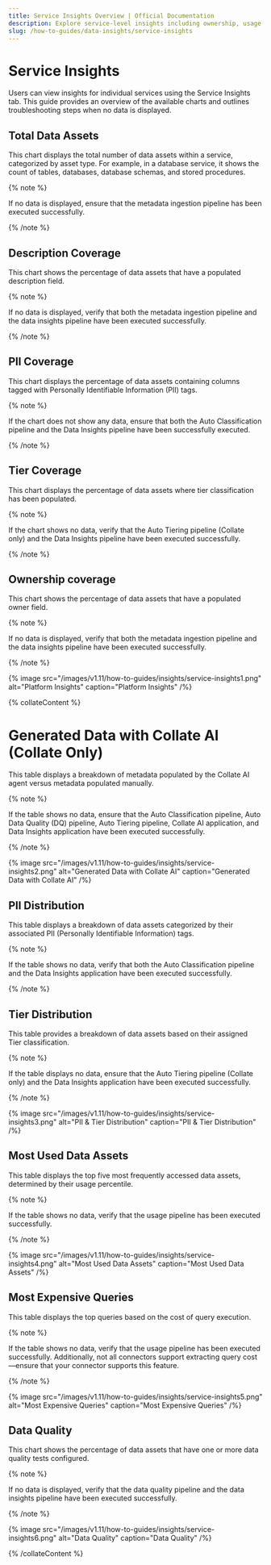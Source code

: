 ```yaml
---
title: Service Insights Overview | Official Documentation
description: Explore service-level insights including ownership, usage, and performance metrics from data assets.
slug: /how-to-guides/data-insights/service-insights
---
```


# Service Insights

Users can view insights for individual services using the Service Insights tab. This guide provides an overview of the available charts and outlines troubleshooting steps when no data is displayed.

## Total Data Assets

This chart displays the total number of data assets within a service, categorized by asset type. For example, in a database service, it shows the count of tables, databases, database schemas, and stored procedures.

{% note %}

If no data is displayed, ensure that the metadata ingestion pipeline has been executed successfully.

{% /note %} 

## Description Coverage

This chart shows the percentage of data assets that have a populated description field.

{% note %}

If no data is displayed, verify that both the metadata ingestion pipeline and the data insights pipeline have been executed successfully.

{% /note %} 

## PII Coverage

This chart displays the percentage of data assets containing columns tagged with Personally Identifiable Information (PII) tags.

{% note %}

If the chart does not show any data, ensure that both the Auto Classification pipeline and the Data Insights pipeline have been successfully executed.

{% /note %}

## Tier Coverage

This chart displays the percentage of data assets where tier classification has been populated.

{% note %}

If the chart shows no data, verify that the Auto Tiering pipeline (Collate only) and the Data Insights pipeline have been executed successfully.

{% /note %}

## Ownership coverage

This chart shows the percentage of data assets that have a populated owner field.

{% note %}

If no data is displayed, verify that both the metadata ingestion pipeline and the data insights pipeline have been executed successfully.

{% /note %}

{% image
src="/images/v1.11/how-to-guides/insights/service-insights1.png"
alt="Platform Insights"
caption="Platform Insights"
/%}

{% collateContent %}

# Generated Data with Collate AI (Collate Only)

This table displays a breakdown of metadata populated by the Collate AI agent versus metadata populated manually.

{% note %}

If the table shows no data, ensure that the Auto Classification pipeline, Auto Data Quality (DQ) pipeline, Auto Tiering pipeline, Collate AI application, and Data Insights application have been executed successfully.

{% /note %}

{% image
src="/images/v1.11/how-to-guides/insights/service-insights2.png"
alt="Generated Data with Collate AI"
caption="Generated Data with Collate AI"
/%}

## PII Distribution

This table displays a breakdown of data assets categorized by their associated PII (Personally Identifiable Information) tags.

{% note %}

If the table shows no data, verify that both the Auto Classification pipeline and the Data Insights application have been executed successfully.

{% /note %}

## Tier Distribution

This table provides a breakdown of data assets based on their assigned Tier classification.

{% note %}

If the table displays no data, ensure that the Auto Tiering pipeline (Collate only) and the Data Insights application have been executed successfully.

{% /note %}

{% image
src="/images/v1.11/how-to-guides/insights/service-insights3.png"
alt="PII & Tier Distribution"
caption="PII & Tier Distribution"
/%}

## Most Used Data Assets

This table displays the top five most frequently accessed data assets, determined by their usage percentile.

{% note %}

If the table shows no data, verify that the usage pipeline has been executed successfully.

{% /note %}

{% image
src="/images/v1.11/how-to-guides/insights/service-insights4.png"
alt="Most Used Data Assets"
caption="Most Used Data Assets"
/%}

## Most Expensive Queries

This table displays the top queries based on the cost of query execution.

{% note %}

If the table shows no data, verify that the usage pipeline has been executed successfully. Additionally, not all connectors support extracting query cost—ensure that your connector supports this feature.

{% /note %}

{% image
src="/images/v1.11/how-to-guides/insights/service-insights5.png"
alt="Most Expensive Queries"
caption="Most Expensive Queries"
/%}

## Data Quality

This chart shows the percentage of data assets that have one or more data quality tests configured.

{% note %}

If no data is displayed, verify that the data quality pipeline and the data insights pipeline have been executed successfully.

{% /note %}

{% image
src="/images/v1.11/how-to-guides/insights/service-insights6.png"
alt="Data Quality"
caption="Data Quality"
/%}

{% /collateContent %}
